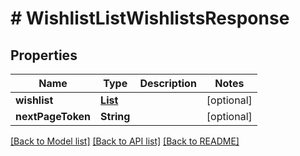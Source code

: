 # # WishlistListWishlistsResponse


## Properties 


Name | Type | Description | Notes
------------ | ------------- | ------------- | -------------
**wishlist**| [**List<WishlistWishlistResponse>**](WishlistWishlistResponse.md) |   | [optional]
**nextPageToken**| **String** |   | [optional]


[[Back to Model list]](../../README.md#models) [[Back to API list]](../../README.md#endpoints) [[Back to README]](../../README.md)

